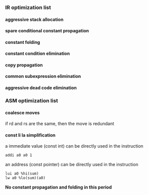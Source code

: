 ### IR optimization list
#### aggressive stack allocation
#### spare conditional constant propagation
#### constant folding
#### constant condition elimination
#### copy propagation
#### common subexpression elimination
#### aggressive dead code elimination

### ASM optimization list

#### coalesce moves
if rd and rs are the same, then the move is redundant
#### const li la simplification
a immediate value (const int) can be directly used in the instruction
```
addi a0 a0 1
```

an address (const pointer) can be directly used in the instruction
```
lui a0 %hi(sum)
lw a0 %lo(sum)(a0)
```

**No constant propagation and folding in this period**